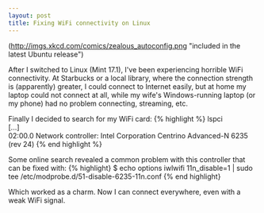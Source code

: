 ```yaml
---
layout: post
title: Fixing WiFi connectivity on Linux
---
```

(http://imgs.xkcd.com/comics/zealous_autoconfig.png "included in the latest Ubuntu release")

After I switched to Linux (Mint 17.1), I've been experiencing horrible WiFi connectivity. At Starbucks or a local library, where the connection strength is (apparently) greater, I could connect to Internet easily, but at home my laptop could not connect at all, while my wife's Windows-running laptop (or my phone) had no problem connecting, streaming, etc.

Finally I decided to search for my WiFi card:
{% highlight %}
lspci <br />
[...] <br />
02:00.0 Network controller: Intel Corporation Centrino Advanced-N 6235 (rev 24)
{% end highlight %}

Some online search revealed a common problem with this controller that can be fixed with:
{% highlight}
$ echo options iwlwifi 11n_disable=1 | sudo tee /etc/modprobe.d/51-disable-6235-11n.conf
{% end highlight}

Which worked as a charm. Now I can connect everywhere, even with a weak WiFi signal.